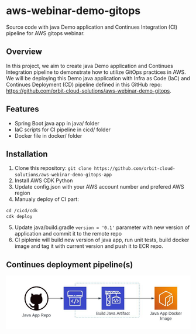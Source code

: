 # aws-webinar-demo-gitops
Source code with java Demo application and Continues Integration (CI) pipeline for AWS gitops webinar.

## Overview

In this project, we aim to create java Demo application and Continues Integration pipeline to demonstrate how to utilize GitOps practices in AWS. We will be deploying this Demo java application with Infra as Code (IaC) and Continues Deployment (CD) pipeline defined in this GitHub repo: https://github.com/orbit-cloud-solutions/aws-webinar-demo-gitops. 

## Features

- Spring Boot java app in java/ folder
- IaC scripts for CI pipeline in cicd/ folder
- Docker file in docker/ folder

## Installation

1. Clone this repository: `git clone https://github.com/orbit-cloud-solutions/aws-webinar-demo-gitops-app`
2. Install AWS CDK Python
3. Update config.json with your AWS account number and prefered AWS region
4. Manualy deploy of CI part:
```
cd /cicd/cdk
cdk deploy
```
5. Update java/build.gradle `version = '0.1'` parameter with new version of application and commit it to the remote repo
6. CI piplenie will build new version of java app, run unit tests, build docker image and tag it with current version and push it to ECR repo.

## Continues deployment pipeline(s)

![CI pipeline](images/GitOps-CI.jpeg)
